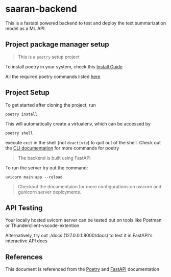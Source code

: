# saaran-backend

This is a fastapi powered backend to test and deploy the text summarization model as a ML API.

## Project package manager setup
> This is a `poetry` setup project

To install poetry in your system, check this [Install Guide](https://python-poetry.org/docs/#installation)

All the required poetry commands listed [here](https://python-poetry.org/docs/cli/)

## Project Setup

To get started after cloning the project, run
```
poetry install
```

This will automatically create a virtualenv, which can be accessed by
```
poetry shell
```

execute `exit` in the shell (not `deactivte`) to quit out of the shell. Check out the [CLI documentation](https://python-poetry.org/docs/cli/) for more commands for poetry

> The backend is built using FastAPI

To run the server try out the command:
```
uvicorn main:app --reload
```
> Checkout the documentaion for more configurations on uvicorn and gunicorn server deployments.

## API Testing

Your locally hosted uvicorn server can be tested out on tools like Postman or Thunderclient-vscode-extention

Alternatively, try out <localhost-url>:<port>/docs (127.0.0.1:8000/docs) to test it in FastAPI's interactive API docs

## References

This document is referenced from the [Poetry](https://python-poetry.org/docs/) and [FastAPI](https://fastapi.tiangolo.com/) documentation

